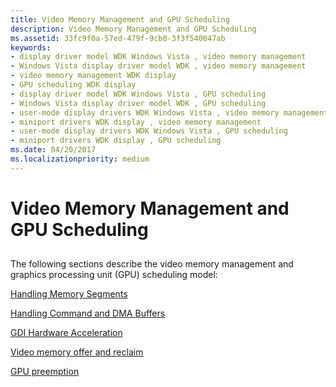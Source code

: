 ```yaml
---
title: Video Memory Management and GPU Scheduling
description: Video Memory Management and GPU Scheduling
ms.assetid: 33fc9f0a-57ed-479f-9cb0-3f3f540047ab
keywords:
- display driver model WDK Windows Vista , video memory management
- Windows Vista display driver model WDK , video memory management
- video memory management WDK display
- GPU scheduling WDK display
- display driver model WDK Windows Vista , GPU scheduling
- Windows Vista display driver model WDK , GPU scheduling
- user-mode display drivers WDK Windows Vista , video memory management
- miniport drivers WDK display , video memory management
- user-mode display drivers WDK Windows Vista , GPU scheduling
- miniport drivers WDK display , GPU scheduling
ms.date: 04/20/2017
ms.localizationpriority: medium
---
```


# Video Memory Management and GPU Scheduling


## <span id="ddk_video_memory_management_and_gpu_scheduling_gg"></span><span id="DDK_VIDEO_MEMORY_MANAGEMENT_AND_GPU_SCHEDULING_GG"></span>


The following sections describe the video memory management and graphics processing unit (GPU) scheduling model:

[Handling Memory Segments](handling-memory-segments.md)

[Handling Command and DMA Buffers](handling-command-and-dma-buffers.md)

[GDI Hardware Acceleration](gdi-hardware-acceleration.md)

[Video memory offer and reclaim](video-memory-offer-and-reclaim.md)

[GPU preemption](gpu-preemption.md)

 

 





